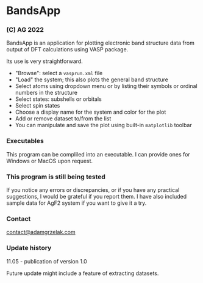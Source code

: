# BandsApp 
### (C) AG 2022

BandsApp is an application for plotting electronic band structure data
from output of DFT calculations using VASP package.

Its use is very straightforward.

- "Browse": select a <code>vasprun.xml</code> file
- "Load" the system; this also plots the general band structure
- Select atoms using dropdown menu or by listing their symbols or ordinal numbers
in the structure
- Select states: subshells or orbitals
- Select spin states
- Choose a display name for the system and color for the plot
- Add or remove dataset to/from the list
- You can manipulate and save the plot using built-in <code>matplotlib</code> toolbar

### Executables
This program can be compliled into an executable.
I can provide ones for Windows or MacOS upon request.

### This program is still being tested
If you notice any errors or discrepancies, or if you have any practical suggestions,
I would be grateful if you report them.
I have also included sample data for AgF2 system if you want to give it a try.

### Contact
contact@adamgrzelak.com

### Update history
11.05 - publication of version 1.0

Future update might include a feature of extracting datasets.